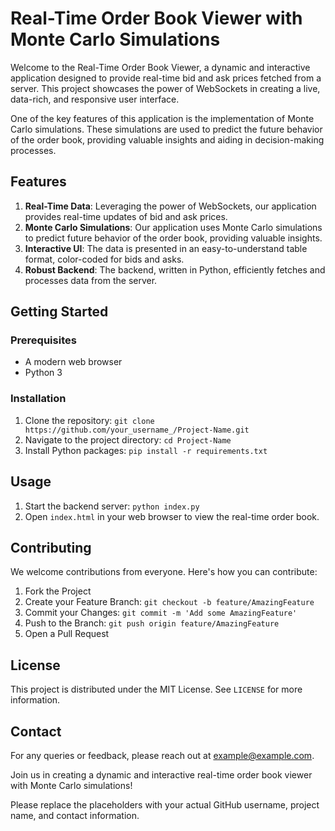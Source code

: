 # Real-Time Order Book Viewer with Monte Carlo Simulations

Welcome to the Real-Time Order Book Viewer, a dynamic and interactive application designed to provide real-time bid and ask prices fetched from a server. This project showcases the power of WebSockets in creating a live, data-rich, and responsive user interface. 

One of the key features of this application is the implementation of Monte Carlo simulations. These simulations are used to predict the future behavior of the order book, providing valuable insights and aiding in decision-making processes.

## Features

1. **Real-Time Data**: Leveraging the power of WebSockets, our application provides real-time updates of bid and ask prices.
2. **Monte Carlo Simulations**: Our application uses Monte Carlo simulations to predict future behavior of the order book, providing valuable insights.
3. **Interactive UI**: The data is presented in an easy-to-understand table format, color-coded for bids and asks.
4. **Robust Backend**: The backend, written in Python, efficiently fetches and processes data from the server.

## Getting Started

### Prerequisites

- A modern web browser
- Python 3

### Installation

1. Clone the repository: `git clone https://github.com/your_username_/Project-Name.git`
2. Navigate to the project directory: `cd Project-Name`
3. Install Python packages: `pip install -r requirements.txt`

## Usage

1. Start the backend server: `python index.py`
2. Open `index.html` in your web browser to view the real-time order book.

## Contributing

We welcome contributions from everyone. Here's how you can contribute:

1. Fork the Project
2. Create your Feature Branch: `git checkout -b feature/AmazingFeature`
3. Commit your Changes: `git commit -m 'Add some AmazingFeature'`
4. Push to the Branch: `git push origin feature/AmazingFeature`
5. Open a Pull Request

## License

This project is distributed under the MIT License. See `LICENSE` for more information.

## Contact

For any queries or feedback, please reach out at example@example.com.

Join us in creating a dynamic and interactive real-time order book viewer with Monte Carlo simulations!

Please replace the placeholders with your actual GitHub username, project name, and contact information.